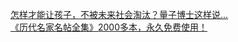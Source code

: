   
[怎样才能让孩子，不被未来社会淘汰？量子博士这样说...](http://www.dianyue.me/archives/988/d5wrwcjwgr57jh7t/)  
[《历代名家名帖全集》2000多本，永久免费使用！](http://www.dianyue.me/archives/164/g5pdj110qg2cvaao/)